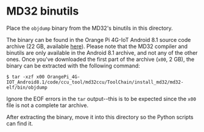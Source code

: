 # MD32 binutils

Place the `objdump` binary from the MD32's binutils in this directory.

The binary can be found in the Orange Pi 4G-IoT Android 8.1 source code
archive (22 GB, available [here][download-page]). Please note that the MD32
compiler and binutils are only available in the Android 8.1 archive, and not
any of the other ones. Once you've downloaded the first part of the archive
(`x00`, 2 GB), the binary can be extracted with the following command:

```
$ tar -xzf x00 OrangePi_4G-IOT_Android8.1/code/ccu_tool/md32ccu/ToolChain/install_md32/md32-elf/bin/objdump
```

Ignore the EOF errors in the `tar` output--this is to be expected since the
`x00` file is not a complete tar archive.

After extracting the binary, move it into this directory so the Python scripts
can find it.


[download-page]: http://www.orangepi.org/downloadresources/orangepi4G-IOT/2020-04-23/3928a702a73dfbce5554489a1f9e6edc.html
